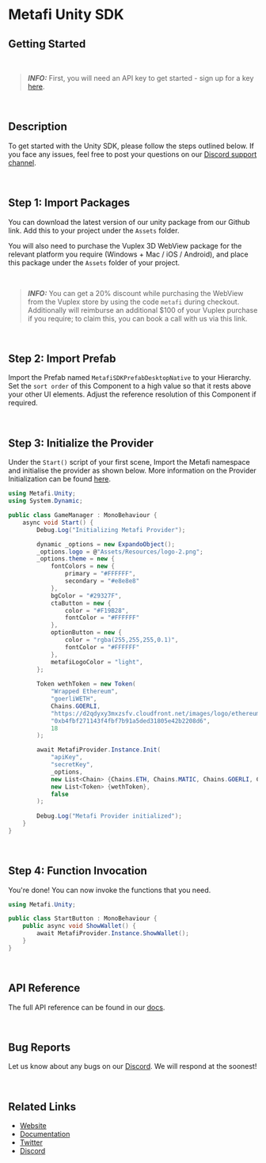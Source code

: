 # Metafi Unity SDK

## Getting Started

<br/>

> **_INFO:_** First, you will need an API key to get started - sign up for a key [here](https://developer-test.usemeta.fi/).

<br/>

## Description

To get started with the Unity SDK, please follow the steps outlined below. If you face any issues, feel free to post your questions on our [Discord support channel](https://discord.gg/mjpyh64zEW).

<br/>

## Step 1: Import Packages

You can download the latest version of our unity package from our Github link. Add this to your project under the `Assets` folder.

You will also need to purchase the Vuplex 3D WebView package for the relevant platform you require (Windows + Mac / iOS / Android), and place this package under the `Assets` folder of your project.

<br/>

> **_INFO:_** You can get a 20% discount while purchasing the WebView from the Vuplex store by using the code `metafi` during checkout. Additionally will reimburse an additional $100 of your Vuplex purchase if you require; to claim this, you can book a call with us via this link.

<br/>

## Step 2: Import Prefab

Import the Prefab named `MetafiSDKPrefabDesktopNative` to your Hierarchy. Set the `sort order` of this Component to a high value so that it rests above your other UI elements. Adjust the reference resolution of this Component if required.

<br/>

## Step 3: Initialize the Provider

Under the `Start()` script of your first scene, Import the Metafi namespace and initialise the provider as shown below. More information on the Provider Initialization can be found [here](https://docs.usemeta.fi/unity-sdk/sdk-reference/provider-initialisation).

```csharp
using Metafi.Unity;
using System.Dynamic;

public class GameManager : MonoBehaviour {
    async void Start() {
        Debug.Log("Initializing Metafi Provider");

        dynamic _options = new ExpandoObject();
        _options.logo = @"Assets/Resources/logo-2.png";
        _options.theme = new {
            fontColors = new {
                primary = "#FFFFFF",
                secondary = "#e8e8e8"
            },
            bgColor = "#29327F",
            ctaButton = new {
                color = "#F19B28",
                fontColor = "#FFFFFF"
            },
            optionButton = new {
                color = "rgba(255,255,255,0.1)",
                fontColor = "#FFFFFF"
            },
            metafiLogoColor = "light",
        };
        
        Token wethToken = new Token(
            "Wrapped Ethereum",
            "goerliWETH",
            Chains.GOERLI,
            "https://d2qdyxy3mxzsfv.cloudfront.net/images/logo/ethereum.png",
            "0xb4fbf271143f4fbf7b91a5ded31805e42b2208d6",
            18
        );

        await MetafiProvider.Instance.Init(
            "apiKey",
            "secretKey",
            _options,
            new List<Chain> {Chains.ETH, Chains.MATIC, Chains.GOERLI, Chains.MUMBAI},
            new List<Token> {wethToken},
            false
        );
        
        Debug.Log("Metafi Provider initialized");
    }
}
```
<br/>

## Step 4: Function Invocation

You're done! You can now invoke the functions that you need.

```csharp
using Metafi.Unity;

public class StartButton : MonoBehaviour {
    public async void ShowWallet() {
        await MetafiProvider.Instance.ShowWallet();
    }
}
```

<br/>

## API Reference
The full API reference can be found in our [docs](https://docs.usemeta.fi/unity-sdk/get-started).

<br/>

## Bug Reports
Let us know about any bugs on our [Discord](https://discord.gg/mjpyh64zEW). We will respond at the soonest!

<br/>

## Related Links
* [Website](https://www.usemeta.fi/)
* [Documentation](https://docs.usemeta.fi/)
* [Twitter](https://twitter.com/metafi_wallet)
* [Discord](https://discord.gg/yaxvxEmuKn)
